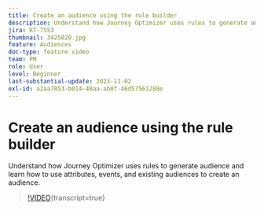 ```yaml
---
title: Create an audience using the rule builder
description: Understand how Journey Optimizer uses rules to generate audience and learn how to use attributes, events, and existing audiences to create an audience. 
jira: KT-7553
thumbnail: 3425020.jpg
feature: Audiences
doc-type: feature video
team: PM
role: User
level: Beginner
last-substantial-update: 2023-11-02
exl-id: a2aa7853-b014-48aa-ab0f-46d57561288e
---
```

# Create an audience using the rule builder

Understand how Journey Optimizer uses rules to generate audience and learn how to use attributes, events, and existing audiences to create an audience. 

>[!VIDEO](https://video.tv.adobe.com/v/3425020?quality=12&learn=on){transcript=true}
